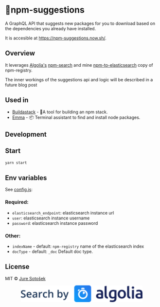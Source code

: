# 🎯npm-suggestions

A GraphQL API that suggests new packages for you to download based on the dependencies you already have installed.

It is accesible at https://npm-suggestions.now.sh/.

## Overview

It leverages [Algolia's](https://www.algolia.com/) [npm-search](https://github.com/algolia/npm-search) and mine [npm-to-elasticsearch](https://github.com/JureSotosek/npm-to-elasticsearch) copy of npm-registry.

The inner workings of the suggestions api and logic will be described in a future blog post

## Used in

- [Buildastack](https://github.com/JureSotosek/buildastack) - 🥞A tool for building an npm stack.
- [Emma](https://github.com/maticzav/emma-cli) - 📦 Terminal assistant to find and install node packages.

## Development

## Start

```sh
yarn start
```

## Env variables

See [config.js](./config.js):

### Required:

- `elasticsearch_endpoint`: elasticsearch instance url
- `user`: elasticsearch instance username
- `password`: elasticsearch instance password

### Other:

- `indexName` - default: `npm-registry` name of the elasticsearch index
- `docType` - default: `_doc` Default doc type.

## License

MIT © [Jure Sotošek](https://github.com/juresotosek)

<p align="center"><a href="https://www.algolia.com"><img src="media/algolia.svg" width="400" /></a></p>
